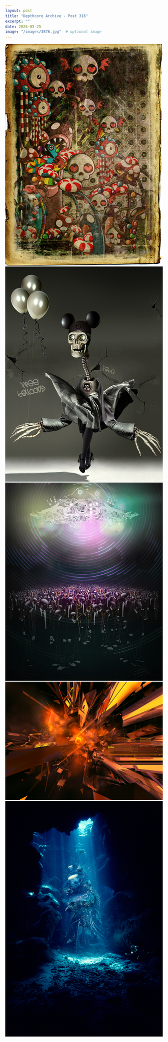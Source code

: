 ```yaml
---
layout: post
title: "Depthcore Archive - Post 316"
excerpt: ""
date: 2026-05-25
image: "/images/3876.jpg"  # optional image
---
```


<img src="/images/3876.jpg">
<img src="/images/3877.jpg" alt="3877.jpg"/>
<img src="/images/3879.jpg" alt="3879.jpg"/>
<img src="/images/388.jpg" alt="388.jpg"/>
<img src="/images/3880.jpg" alt="3880.jpg"/>
